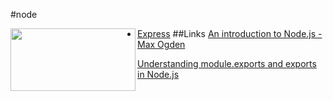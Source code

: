#node
<!-- ![node](https://nodejs.org/static/images/logos/nodejs-new-pantone-black.png "Node.js") -->
<img src="https://nodejs.org/static/images/logos/nodejs-new-pantone-black.png" align="left" height="100" width="200">

- [Express](express.md)
##Links
[An introduction to Node.js - Max Ogden](https://github.com/maxogden/art-of-node)

[Understanding module.exports and exports in Node.js](https://www.sitepoint.com/understanding-module-exports-exports-node-js/)
